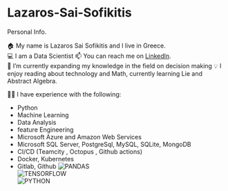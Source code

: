 # Lazaros-Sai-Sofikitis
Personal Info.

🏠 My name is Lazaros Sai Sofikitis and I live in Greece.  
💻 I am a Data Scientist
📫 You can reach me on [LinkedIn](https://www.linkedin.com/in/lazaros-sai-sofikitis-a2b255158/).  
🌱 I’m currently expanding my knowledge in the field on decision making
💡 I enjoy reading about technology and Math, currently learning Lie and Abstract Algebra.  

👨‍💻 I have experience with the following:

- Python 
- Machine Learning
- Data Analysis
- feature Engineering
- Microsoft Azure and Amazon Web Services
- Microsoft SQL Server, PostgreSql, MySQL, SQLite, MongoDB
- CI/CD (Teamcity , Octopus , Github actions)
- Docker, Kubernetes
- Gitlab, Github
![PANDAS](https://github.com/lazasof/Lazaros-Sai-Sofikitis/assets/40027330/6afb7d52-efc4-41a5-8894-c0abc2f58f6d) <br> 
![TENSORFLOW](https://github.com/lazasof/Lazaros-Sai-Sofikitis/assets/40027330/f6f1eeab-a5a3-4506-a31e-e05e31cb9068)<br>
![PYTHON](https://github.com/lazasof/Lazaros-Sai-Sofikitis/assets/40027330/290e9284-d76e-4428-8ecc-d7aff7b911da)<br>
